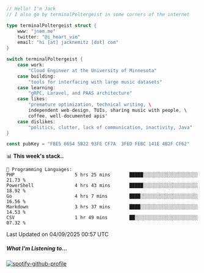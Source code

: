 ```go
// Hello! I'm Jack
// I also go by terminalPoltergeist in some corners of the internet

type terminalPoltergeist struct {
    www: "jnem.me"
    twitter: "@i_heart_vim"
    email: "hi [at] jacknemitz [dot] com"
}

switch terminalPoltergeist {
    case work:
        "Cloud Engineer at the University of Minnesota"
    case building:
        "tools for interfacing with large music datasets"
    case learning:
        "gRPC, Laravel, and PAAS architecture"
    case likes:
        "premature optimization, technical writing, \
        independent web-design, TUIs, sharing music with people, \
        coffee, well-documented apis"
    case dislikes:
        "politics, clutter, lack of communication, inactivity, Java"
}

const pubKey = "FBE5 6654 5B22 93FE CF7A  3FED FEBC 141E 4B2F CF62"
```

<!--START_SECTION:waka-->
📊 **This week's stack..** 

```text
💬 Programming Languages: 
PHP                      5 hrs 25 mins       █████░░░░░░░░░░░░░░░░░░░░   21.73 % 
PowerShell               4 hrs 43 mins       █████░░░░░░░░░░░░░░░░░░░░   18.92 % 
Go                       4 hrs 7 mins        ████░░░░░░░░░░░░░░░░░░░░░   16.56 % 
Markdown                 3 hrs 37 mins       ████░░░░░░░░░░░░░░░░░░░░░   14.53 % 
CSV                      1 hr 49 mins        ██░░░░░░░░░░░░░░░░░░░░░░░   07.32 % 
```


 Last Updated on 04/09/2025 00:57 UTC
<!--END_SECTION:waka-->

##### What I'm Listening to...

[![spotify-github-profile](https://jnem.me/listening-item?maxAge=2592000)](https://jnem.me/listening)
